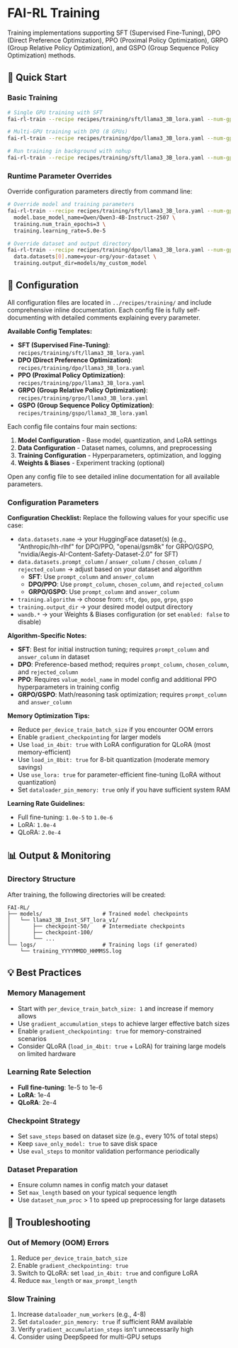 # FAI-RL Training

Training implementations supporting SFT (Supervised Fine-Tuning), DPO (Direct Preference Optimization), PPO (Proximal Policy Optimization), GRPO (Group Relative Policy Optimization), and GSPO (Group Sequence Policy Optimization) methods.

## 🚀 Quick Start

### Basic Training

```bash
# Single GPU training with SFT
fai-rl-train --recipe recipes/training/sft/llama3_3B_lora.yaml --num-gpus 1

# Multi-GPU training with DPO (8 GPUs)
fai-rl-train --recipe recipes/training/dpo/llama3_3B_lora.yaml --num-gpus 8

# Run training in background with nohup
fai-rl-train --recipe recipes/training/sft/llama3_3B_lora.yaml --num-gpus 8 --nohup
```

### Runtime Parameter Overrides

Override configuration parameters directly from command line:

```bash
# Override model and training parameters
fai-rl-train --recipe recipes/training/sft/llama3_3B_lora.yaml --num-gpus 4 \
  model.base_model_name=Qwen/Qwen3-4B-Instruct-2507 \
  training.num_train_epochs=3 \
  training.learning_rate=5.0e-5

# Override dataset and output directory
fai-rl-train --recipe recipes/training/dpo/llama3_3B_lora.yaml --num-gpus 8 --nohup \
  data.datasets[0].name=your-org/your-dataset \
  training.output_dir=models/my_custom_model
```

## 🔧 Configuration

All configuration files are located in `../recipes/training/` and include comprehensive inline documentation. Each config file is fully self-documenting with detailed comments explaining every parameter.

**Available Config Templates:**
- **SFT (Supervised Fine-Tuning)**: `recipes/training/sft/llama3_3B_lora.yaml`
- **DPO (Direct Preference Optimization)**: `recipes/training/dpo/llama3_3B_lora.yaml`
- **PPO (Proximal Policy Optimization)**: `recipes/training/ppo/llama3_3B_lora.yaml`
- **GRPO (Group Relative Policy Optimization)**: `recipes/training/grpo/llama3_3B_lora.yaml`
- **GSPO (Group Sequence Policy Optimization)**: `recipes/training/gspo/llama3_3B_lora.yaml`

Each config file contains four main sections:
1. **Model Configuration** - Base model, quantization, and LoRA settings
2. **Data Configuration** - Dataset names, columns, and preprocessing
3. **Training Configuration** - Hyperparameters, optimization, and logging
4. **Weights & Biases** - Experiment tracking (optional)

Open any config file to see detailed inline documentation for all available parameters.

### Configuration Parameters

**Configuration Checklist:**
Replace the following values for your specific use case:
- `data.datasets.name` → your HuggingFace dataset(s) (e.g., "Anthropic/hh-rlhf" for DPO/PPO, "openai/gsm8k" for GRPO/GSPO, "nvidia/Aegis-AI-Content-Safety-Dataset-2.0" for SFT)
- `data.datasets.prompt_column` / `answer_column` / `chosen_column` / `rejected_column` → adjust based on your dataset and algorithm
  - **SFT**: Use `prompt_column` and `answer_column`
  - **DPO/PPO**: Use `prompt_column`, `chosen_column`, and `rejected_column`
  - **GRPO/GSPO**: Use `prompt_column` and `answer_column`
- `training.algorithm` → choose from: `sft`, `dpo`, `ppo`, `grpo`, `gspo`
- `training.output_dir` → your desired model output directory  
- `wandb.*` → your Weights & Biases configuration (or set `enabled: false` to disable)

**Algorithm-Specific Notes:**
- **SFT**: Best for initial instruction tuning; requires `prompt_column` and `answer_column` in dataset
- **DPO**: Preference-based method; requires `prompt_column`, `chosen_column`, and `rejected_column`
- **PPO**: Requires `value_model_name` in model config and additional PPO hyperparameters in training config
- **GRPO/GSPO**: Math/reasoning task optimization; requires `prompt_column` and `answer_column`

**Memory Optimization Tips:**
- Reduce `per_device_train_batch_size` if you encounter OOM errors
- Enable `gradient_checkpointing` for larger models
- Use `load_in_4bit: true` with LoRA configuration for QLoRA (most memory-efficient)
- Use `load_in_8bit: true` for 8-bit quantization (moderate memory savings)
- Use `use_lora: true` for parameter-efficient fine-tuning (LoRA without quantization)
- Set `dataloader_pin_memory: true` only if you have sufficient system RAM

**Learning Rate Guidelines:**
- Full fine-tuning: `1.0e-5` to `1.0e-6`
- LoRA: `1.0e-4`
- QLoRA: `2.0e-4`

## 📊 Output & Monitoring

### Directory Structure

After training, the following directories will be created:

```
FAI-RL/
├── models/                   # Trained model checkpoints
│   └── llama3_3B_Inst_SFT_lora_v1/
│       ├── checkpoint-50/    # Intermediate checkpoints
│       ├── checkpoint-100/
│       └── ...
└── logs/                     # Training logs (if generated)
    └── training_YYYYMMDD_HHMMSS.log
```

## 💡 Best Practices

### Memory Management
- Start with `per_device_train_batch_size: 1` and increase if memory allows
- Use `gradient_accumulation_steps` to achieve larger effective batch sizes
- Enable `gradient_checkpointing: true` for memory-constrained scenarios
- Consider QLoRA (`load_in_4bit: true` + LoRA) for training large models on limited hardware

### Learning Rate Selection
- **Full fine-tuning**: 1e-5 to 1e-6
- **LoRA**: 1e-4
- **QLoRA**: 2e-4

### Checkpoint Strategy
- Set `save_steps` based on dataset size (e.g., every 10% of total steps)
- Keep `save_only_model: true` to save disk space
- Use `eval_steps` to monitor validation performance periodically

### Dataset Preparation
- Ensure column names in config match your dataset
- Set `max_length` based on your typical sequence length
- Use `dataset_num_proc` > 1 to speed up preprocessing for large datasets

## 🐛 Troubleshooting

### Out of Memory (OOM) Errors
1. Reduce `per_device_train_batch_size`
2. Enable `gradient_checkpointing: true`
3. Switch to QLoRA: set `load_in_4bit: true` and configure LoRA
4. Reduce `max_length` or `max_prompt_length`

### Slow Training
1. Increase `dataloader_num_workers` (e.g., 4-8)
2. Set `dataloader_pin_memory: true` if sufficient RAM available
3. Verify `gradient_accumulation_steps` isn't unnecessarily high
4. Consider using DeepSpeed for multi-GPU setups

